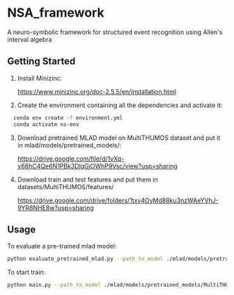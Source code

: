 # NSA_framework
A neuro-symbolic framework for structured event recognition using Allen's interval algebra

<!-- GETTING STARTED -->
## Getting Started

1) Install Minizinc:

    https://www.minizinc.org/doc-2.5.5/en/installation.html
    
2) Create the environment containing all the dependencies and activate it:
```sh
  conda env create -f environment.yml
  conda activate ns-env
  ```
  
3) Download pretrained MLAD model on MultiTHUMOS dataset and put it in mlad/models/pretrained_models/:

    https://drive.google.com/file/d/1vXq-y68hC4Qe6N1PBk3DlqGjOWhP9Vsc/view?usp=sharing

4) Download train and test features and put them in datasets/MultiTHUMOS/features/

    https://drive.google.com/drive/folders/1txv4OyMd88ku3nzWAeYVhJ-9YR8NHE8w?usp=sharing

<!-- USAGE EXAMPLES -->
## Usage

To evaluate a pre-trained mlad model:
```sh
python evaluate_pretrained_mlad.py --path_to_model ./mlad/models/pretrained_models/model_to_load.pth --epoch epoch_of_the_model --path_to_conf ./configurations/conf_to_use.json
  ```
To start train:
```sh
python main.py --path_to_model ./mlad/models/pretrained_models/MultiTHUMOS_5Layers.pth --path_to_conf ./configurations/conf_1.json --path_to_mzn ./minizinc/models/ --path_to_data ./datasets/Multi-THUMOS/se_events/
  ```
